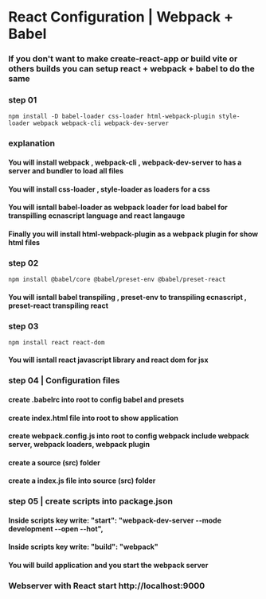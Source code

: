 # React Configuration | Webpack + Babel

### If you don't want to make create-react-app or build vite or others builds you can setup react + webpack + babel to do the same

### step 01

```console
npm install -D babel-loader css-loader html-webpack-plugin style-loader webpack webpack-cli webpack-dev-server
```

### explanation
#### You will install webpack , webpack-cli , webpack-dev-server to has a server and bundler to load all files
#### You will install css-loader , style-loader as loaders for a css
#### You will isntall babel-loader as webpack loader for load babel for transpilling ecnascript language and react langauge
#### Finally you will install html-webpack-plugin as a webpack plugin for show html files



### step 02

```console
npm install @babel/core @babel/preset-env @babel/preset-react
```

#### You will isntall babel transpiling , preset-env to transpiling ecnascript , preset-react transpiling react



### step 03

```console
npm install react react-dom
```
#### You will isntall react javascript library and react dom for jsx

### step 04 | Configuration files
#### create .babelrc into root to config babel and presets
#### create index.html file into root to show application
#### create webpack.config.js into root to config webpack include webpack server, webpack loaders, webpack plugin
#### create a source (src) folder
#### create a index.js file into source (src) folder

### step 05 | create scripts into package.json
#### Inside scripts key write: "start": "webpack-dev-server --mode development --open --hot",
#### Inside scripts key write: "build": "webpack"
#### You will build application and you start the webpack server

### Webserver with React start http://localhost:9000